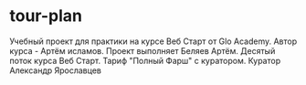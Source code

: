 # tour-plan
Учебный проект для практики на курсе Веб Старт от Glo Academy. Автор курса - Артём исламов.
Проект выполняет Беляев Артём. Десятый поток курса Веб Старт. Тариф "Полный Фарш" с куратором.
Куратор Александр Ярославцев    
